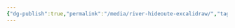 ```yaml
---
{"dg-publish":true,"permalink":"/media/river-hideoute-excalidraw/","tags":["excalidraw"]}
---
```

<style> .container {font-family: sans-serif; text-align: center;} .button-wrapper button {z-index: 1;height: 40px; width: 100px; margin: 10px;padding: 5px;} .excalidraw .App-menu_top .buttonList { display: flex;} .excalidraw-wrapper { height: 800px; margin: 50px; position: relative;} :root[dir="ltr"] .excalidraw .layer-ui__wrapper .zen-mode-transition.App-menu_bottom--transition-left {transform: none;} </style><script src="https://cdn.jsdelivr.net/npm/react@17/umd/react.production.min.js"></script><script src="https://cdn.jsdelivr.net/npm/react-dom@17/umd/react-dom.production.min.js"></script><script type="text/javascript" src="https://cdn.jsdelivr.net/npm/@excalidraw/excalidraw@0/dist/excalidraw.production.min.js"></script><div id="river-hideouteexcalidraw.md"></div><script>(function(){const InitialData={"type":"excalidraw","version":2,"source":"https://github.com/zsviczian/obsidian-excalidraw-plugin/releases/tag/2.0.10","elements":[{"id":"ZxjYZTeqMY10PTFY4m63R","type":"freedraw","x":-310.0965881347656,"y":212.13125610351562,"width":528.0045166015625,"height":474.3277587890625,"angle":0,"strokeColor":"#1e1e1e","backgroundColor":"transparent","fillStyle":"solid","strokeWidth":2,"strokeStyle":"solid","roughness":1,"opacity":100,"groupIds":[],"frameId":null,"roundness":null,"seed":761535859,"version":160,"versionNonce":212115069,"isDeleted":false,"boundElements":null,"updated":1704713331797,"link":null,"locked":false,"points":[[0,0],[0,-5.47723388671875],[0,-8.7635498046875],[0,-18.62255859375],[0,-31.7679443359375],[0,-47.1041259765625],[0,-64.63128662109375],[0,-73.39483642578125],[0,-86.5401611328125],[0,-101.87640380859375],[1.095458984375,-116.1171875],[1.095458984375,-123.78533935546875],[3.28631591796875,-136.9306640625],[4.38177490234375,-150.07598876953125],[5.47723388671875,-155.55322265625],[6.57269287109375,-166.5076904296875],[8.7635498046875,-175.271240234375],[9.8590087890625,-180.74847412109375],[13.14532470703125,-192.79833984375],[15.33624267578125,-199.37103271484375],[17.527099609375,-209.23004150390625],[19.718017578125,-221.2799072265625],[21.908935546875,-225.66168212890625],[25.19525146484375,-238.80706787109375],[28.4815673828125,-246.47515869140625],[29.5770263671875,-253.0478515625],[32.86334228515625,-267.28863525390625],[37.2451171875,-278.24310302734375],[39.43603515625,-284.81573486328125],[43.81781005859375,-296.86566162109375],[47.1041259765625,-305.62921142578125],[48.1995849609375,-311.1064453125],[53.67681884765625,-322.0608825683594],[58.05859375,-330.8244323730469],[59.154052734375,-334.11077880859375],[62.44036865234375,-340.6834411621094],[67.9176025390625,-348.3515625],[69.0130615234375,-351.6379089355469],[73.39483642578125,-357.1151428222656],[77.776611328125,-362.59234619140625],[79.967529296875,-364.7832336425781],[85.4447021484375,-370.2604675292969],[87.6356201171875,-372.45135498046875],[93.11285400390625,-376.8331298828125],[100.78094482421875,-380.1194763183594],[104.06732177734375,-382.31036376953125],[111.73541259765625,-385.5967102050781],[113.92633056640625,-385.5967102050781],[117.212646484375,-386.692138671875],[130.35797119140625,-389.9784851074219],[134.73974609375,-391.0739440917969],[144.5987548828125,-392.16937255859375],[157.74407958984375,-393.26483154296875],[162.12591552734375,-394.3602600097656],[176.36669921875,-394.3602600097656],[185.1302490234375,-395.4557189941406],[189.51202392578125,-395.4557189941406],[199.37103271484375,-396.5511474609375],[207.03912353515625,-396.5511474609375],[210.32550048828125,-396.5511474609375],[217.99359130859375,-396.5511474609375],[222.3753662109375,-396.5511474609375],[230.04351806640625,-396.5511474609375],[242.0933837890625,-396.5511474609375],[253.0478515625,-395.4557189941406],[257.42962646484375,-394.3602600097656],[264.0023193359375,-392.16937255859375],[270.574951171875,-392.16937255859375],[274.956787109375,-391.0739440917969],[276.0521240234375,-391.0739440917969],[277.1475830078125,-389.9784851074219],[279.3385009765625,-389.9784851074219],[280.4339599609375,-389.9784851074219],[281.5294189453125,-389.9784851074219],[281.5294189453125,-388.8830261230469],[282.6248779296875,-388.8830261230469],[283.7203369140625,-388.8830261230469],[287.006591796875,-386.692138671875],[289.197509765625,-385.5967102050781],[292.48388671875,-384.5012512207031],[294.6748046875,-383.40582275390625],[295.7701416015625,-382.31036376953125],[296.8656005859375,-382.31036376953125],[297.9610595703125,-381.2149353027344],[299.0565185546875,-381.2149353027344],[301.2474365234375,-380.1194763183594],[304.5338134765625,-377.9285888671875],[305.629150390625,-377.9285888671875],[307.820068359375,-375.7377014160156],[310.010986328125,-373.54681396484375],[313.29736328125,-372.45135498046875],[316.5836181640625,-369.1650390625],[322.0609130859375,-364.7832336425781],[323.1563720703125,-363.68780517578125],[327.5380859375,-360.4014587402344],[329.72900390625,-357.1151428222656],[335.2061767578125,-353.82879638671875],[342.8743896484375,-346.1606750488281],[345.065185546875,-342.87432861328125],[349.447021484375,-338.4925537109375],[353.8287353515625,-333.0153503417969],[356.0196533203125,-329.72900390625],[368.069580078125,-314.39276123046875],[370.260498046875,-310.010986328125],[377.9285888671875,-299.0565490722656],[382.3104248046875,-292.4838562011719],[384.501220703125,-287.00665283203125],[391.073974609375,-278.24310302734375],[395.4556884765625,-269.4794921875],[397.6466064453125,-266.19317626953125],[402.0283203125,-257.42962646484375],[407.505615234375,-248.66607666015625],[418.4600830078125,-224.5662841796875],[421.746337890625,-219.08905029296875],[427.2236328125,-209.23004150390625],[432.7008056640625,-199.37103271484375],[442.559814453125,-179.65301513671875],[445.84619140625,-174.17578125],[449.132568359375,-169.79400634765625],[452.4188232421875,-163.2213134765625],[455.7052001953125,-155.55322265625],[460.0869140625,-147.8851318359375],[465.564208984375,-138.026123046875],[472.1368408203125,-123.78533935546875],[475.4232177734375,-117.212646484375],[481.995849609375,-100.78094482421875],[485.2822265625,-90.92193603515625],[489.6639404296875,-83.25384521484375],[491.8548583984375,-76.68115234375],[494.0457763671875,-69.0130615234375],[498.4276123046875,-59.154052734375],[499.52294921875,-52.58135986328125],[503.90478515625,-38.340576171875],[507.191162109375,-31.7679443359375],[509.3819580078125,-19.718017578125],[512.6683349609375,-8.7635498046875],[515.9547119140625,1.095458984375],[515.9547119140625,3.28631591796875],[518.1455078125,9.8590087890625],[518.1455078125,16.431640625],[519.240966796875,18.62255859375],[520.33642578125,25.19525146484375],[520.33642578125,27.3861083984375],[520.33642578125,30.67242431640625],[520.33642578125,33.95880126953125],[521.431884765625,38.340576171875],[521.431884765625,41.62689208984375],[522.52734375,47.1041259765625],[523.622802734375,50.39044189453125],[523.622802734375,53.67681884765625],[523.622802734375,60.24945068359375],[523.622802734375,63.53582763671875],[524.71826171875,65.7266845703125],[526.9091796875,72.29937744140625],[526.9091796875,75.585693359375],[526.9091796875,76.68115234375],[526.9091796875,77.776611328125],[528.0045166015625,77.776611328125],[528.0045166015625,77.776611328125]],"pressures":[],"simulatePressure":true,"lastCommittedPoint":[528.0045166015625,77.776611328125]},{"id":"IZuLz0GrHoTD4FJEEFCzG","type":"freedraw","x":-434.9773254394531,"y":124.49563598632812,"width":819.3929443359375,"height":94.208251953125,"angle":0,"strokeColor":"#1971c2","backgroundColor":"transparent","fillStyle":"solid","strokeWidth":2,"strokeStyle":"solid","roughness":1,"opacity":100,"groupIds":[],"frameId":null,"roundness":null,"seed":73687411,"version":157,"versionNonce":245883027,"isDeleted":false,"boundElements":null,"updated":1704713341899,"link":null,"locked":false,"points":[[0,0],[0,-2.19085693359375],[2.19085693359375,-7.6680908203125],[4.38177490234375,-9.8590087890625],[9.8590087890625,-16.431640625],[14.24078369140625,-20.8134765625],[17.527099609375,-24.09979248046875],[23.00433349609375,-29.5770263671875],[30.6724853515625,-32.86334228515625],[32.86334228515625,-33.95880126953125],[42.72235107421875,-38.340576171875],[50.39044189453125,-39.43603515625],[59.154052734375,-40.53143310546875],[67.9176025390625,-41.62689208984375],[73.39483642578125,-41.62689208984375],[84.3492431640625,-41.62689208984375],[92.01739501953125,-41.62689208984375],[95.3037109375,-41.62689208984375],[100.78094482421875,-41.62689208984375],[107.3536376953125,-41.62689208984375],[109.54449462890625,-41.62689208984375],[115.021728515625,-39.43603515625],[121.59442138671875,-36.149658203125],[123.7852783203125,-33.95880126953125],[130.35797119140625,-30.67242431640625],[134.73974609375,-25.19525146484375],[138.02606201171875,-23.00433349609375],[143.5032958984375,-19.718017578125],[148.98052978515625,-15.33624267578125],[151.17144775390625,-14.24078369140625],[155.55322265625,-10.9544677734375],[159.93499755859375,-6.5726318359375],[166.50762939453125,-1.095458984375],[171.98486328125,2.19091796875],[174.17578125,3.286376953125],[179.65301513671875,5.47723388671875],[184.0347900390625,6.57269287109375],[190.607421875,7.66815185546875],[194.9892578125,8.7635498046875],[201.5618896484375,8.7635498046875],[204.8482666015625,8.7635498046875],[209.23004150390625,8.7635498046875],[211.4208984375,8.7635498046875],[216.89813232421875,8.7635498046875],[221.2799072265625,8.7635498046875],[224.56622314453125,8.7635498046875],[234.42523193359375,6.57269287109375],[247.57061767578125,4.38177490234375],[254.14324951171875,3.286376953125],[265.09771728515625,0],[271.67041015625,-1.095458984375],[274.95672607421875,-3.28631591796875],[280.4339599609375,-7.6680908203125],[288.10205078125,-14.24078369140625],[292.48382568359375,-18.62255859375],[294.67474365234375,-20.8134765625],[303.43829345703125,-27.3861083984375],[306.724609375,-30.67242431640625],[311.1064453125,-33.95880126953125],[313.29730224609375,-35.05426025390625],[318.7745361328125,-39.43603515625],[325.34722900390625,-41.62689208984375],[327.5380859375,-42.72235107421875],[331.91986083984375,-44.91326904296875],[338.4925537109375,-47.1041259765625],[340.68341064453125,-47.1041259765625],[345.06524658203125,-47.1041259765625],[349.447021484375,-47.1041259765625],[351.63787841796875,-47.1041259765625],[358.2105712890625,-47.1041259765625],[365.878662109375,-46.0086669921875],[372.45135498046875,-43.81781005859375],[382.31036376953125,-40.53143310546875],[386.692138671875,-39.43603515625],[396.5511474609375,-35.05426025390625],[408.60107421875,-29.5770263671875],[411.8873291015625,-28.4815673828125],[418.4600830078125,-24.09979248046875],[425.03271484375,-19.718017578125],[428.319091796875,-18.62255859375],[433.7962646484375,-15.33624267578125],[440.368896484375,-10.9544677734375],[442.559814453125,-8.7635498046875],[448.037109375,-5.47723388671875],[456.8006591796875,0],[462.27783203125,4.38177490234375],[464.46875,6.57269287109375],[471.0413818359375,10.9544677734375],[480.900390625,18.62255859375],[484.186767578125,21.908935546875],[488.5684814453125,24.09979248046875],[491.8548583984375,27.38616943359375],[498.427490234375,31.7679443359375],[502.809326171875,33.95880126953125],[510.4774169921875,36.14971923828125],[522.52734375,40.531494140625],[528.0045166015625,42.72235107421875],[537.863525390625,46.00872802734375],[545.53173828125,47.1041259765625],[548.8179931640625,47.1041259765625],[554.2952880859375,47.1041259765625],[559.7724609375,47.1041259765625],[561.96337890625,47.1041259765625],[568.5360107421875,47.1041259765625],[575.108642578125,42.72235107421875],[584.9676513671875,38.340576171875],[593.7313232421875,32.86334228515625],[597.017578125,32.86334228515625],[603.59033203125,28.4815673828125],[613.4493408203125,24.09979248046875],[616.735595703125,21.908935546875],[623.308349609375,18.62255859375],[627.6900634765625,15.33624267578125],[629.8809814453125,13.14532470703125],[636.45361328125,9.8590087890625],[638.64453125,7.66815185546875],[645.2171630859375,3.286376953125],[652.88525390625,-1.095458984375],[656.171630859375,-5.47723388671875],[668.2215576171875,-12.04986572265625],[678.08056640625,-18.62255859375],[687.9395751953125,-24.09979248046875],[696.703125,-28.4815673828125],[699.989501953125,-30.67242431640625],[705.4666748046875,-33.95880126953125],[712.039306640625,-37.2451171875],[714.230224609375,-38.340576171875],[718.612060546875,-39.43603515625],[726.2801513671875,-40.53143310546875],[730.661865234375,-40.53143310546875],[736.13916015625,-40.53143310546875],[741.6163330078125,-39.43603515625],[753.666259765625,-35.05426025390625],[755.857177734375,-33.95880126953125],[767.9071044921875,-28.4815673828125],[776.670654296875,-23.00433349609375],[781.0523681640625,-19.718017578125],[786.5296630859375,-15.33624267578125],[792.0068359375,-9.8590087890625],[794.19775390625,-8.7635498046875],[798.5794677734375,-4.38177490234375],[800.7703857421875,-1.095458984375],[805.1522216796875,3.286376953125],[808.4384765625,6.57269287109375],[809.533935546875,7.66815185546875],[811.724853515625,10.9544677734375],[812.8203125,12.0499267578125],[813.915771484375,13.14532470703125],[815.01123046875,14.24078369140625],[815.01123046875,15.33624267578125],[817.2020263671875,16.43170166015625],[818.2974853515625,17.52716064453125],[819.3929443359375,18.62255859375],[819.3929443359375,18.62255859375]],"pressures":[],"simulatePressure":true,"lastCommittedPoint":[819.3929443359375,18.62255859375]}],"appState":{"theme":"dark","viewBackgroundColor":"#ffffff","currentItemStrokeColor":"#1971c2","currentItemBackgroundColor":"transparent","currentItemFillStyle":"solid","currentItemStrokeWidth":2,"currentItemStrokeStyle":"solid","currentItemRoughness":1,"currentItemOpacity":100,"currentItemFontFamily":1,"currentItemFontSize":20,"currentItemTextAlign":"left","currentItemStartArrowhead":null,"currentItemEndArrowhead":"arrow","scrollX":728.6422119140625,"scrollY":507.90142822265625,"zoom":{"value":1},"currentItemRoundness":"round","gridSize":null,"gridColor":{"Bold":"#C9C9C9FF","Regular":"#EDEDEDFF"},"currentStrokeOptions":null,"previousGridSize":null,"frameRendering":{"enabled":true,"clip":true,"name":true,"outline":true}},"files":{}};InitialData.scrollToContent=true;App=()=>{const e=React.useRef(null),t=React.useRef(null),[n,i]=React.useState({width:void 0,height:void 0});return React.useEffect(()=>{i({width:t.current.getBoundingClientRect().width,height:t.current.getBoundingClientRect().height});const e=()=>{i({width:t.current.getBoundingClientRect().width,height:t.current.getBoundingClientRect().height})};return window.addEventListener("resize",e),()=>window.removeEventListener("resize",e)},[t]),React.createElement(React.Fragment,null,React.createElement("div",{className:"excalidraw-wrapper",ref:t},React.createElement(ExcalidrawLib.Excalidraw,{ref:e,width:n.width,height:n.height,initialData:InitialData,viewModeEnabled:!0,zenModeEnabled:!0,gridModeEnabled:!1})))},excalidrawWrapper=document.getElementById("river-hideouteexcalidraw.md");ReactDOM.render(React.createElement(App),excalidrawWrapper);})();</script>